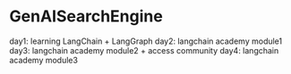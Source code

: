 # GenAISearchEngine

day1: learning LangChain + LangGraph
day2: langchain academy module1
day3: langchain academy module2 + access community
day4: langchain academy module3
